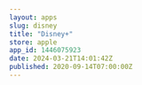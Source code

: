 ```yaml
---
layout: apps
slug: disney
title: "Disney+"
store: apple
app_id: 1446075923
date: 2024-03-21T14:01:42Z
published: 2020-09-14T07:00:00Z
---
```

